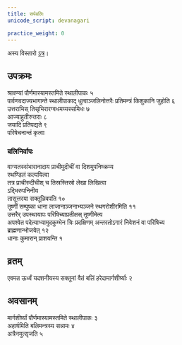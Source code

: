 ```yaml
---
title: सर्पबलिः
unicode_script: devanagari

practice_weight: 0
---
```


अस्य विस्तारो [ऽत्र](../../../../../../general/ArAdhanam/bali/sarpa-baliH/)।

## उपक्रमः
श्रावण्यां पौर्णमास्यामस्तमिते स्थालीपाकः ५  
पार्वणवदाज्यभागान्ते स्थालीपाकाद् धुत्वाञ्जलिनोत्तरैः  प्रतिमन्त्रं किशुकानि जुहोति ६  
उत्तराभिस् तिसृभिरारग्वधमय्यस्समिधः ७  
आज्याहुतीरुत्तराः ८  
जयादि प्रतिपद्यते ९  
परिषेचनान्तं कृत्वा  

### बलिनिर्वापः
वाग्यतस्संभारानादाय प्राचीमुदीचीं वा दिशमुपनिष्क्रम्य  
स्थण्डिलं कल्पयित्वा  
तत्र प्राचीरुदीचीश् च तिस्रस्तिस्रो लेखा लिखित्वा  
ऽद्भिरुपनिनीय  
तासूत्तरया सक्तून्निवपति १०  
तूष्णीं सम्पुष्का धाना लाजानाञ्जनाभ्यञ्जने स्थगरोशीरमिति ११  
उत्तरैर् उपस्थायापः परिषिच्याप्रतीक्षस् तूष्णीमेत्य  
अपश्वेत पदेत्याभ्यामुदकुम्भेन त्रिः प्रदक्षिणम् अन्तरतोऽगारं निवेशनं वा परिषिच्य  
ब्राह्मणान्भोजयेत् १२  
धानाः कुमारान् प्राशयन्ति १  

## व्रतम्
एवमत ऊर्ध्वं यदशनीयस्य सक्तूनां वैतं बलिं हरेदामार्गशीर्ष्याः २

## अवसानम्
मार्गशीर्ष्यां पौर्णमास्यामस्तमिते स्थालीपाकः ३  
अहार्षमिति बलिमन्त्रस्य सन्नामः ४  
अत्रैनमुत्सृजति ५